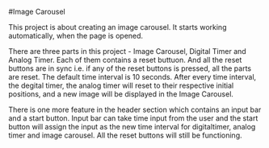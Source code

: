 #Image Carousel

This project is about creating an image carousel. It starts working automatically, when the page is opened.

There are three parts in this project - Image Carousel, Digital Timer and Analog Timer. Each of them contains a reset buttuon. And all the reset buttons are in sync i.e. if any of the reset buttons is pressed, all the parts are reset. The default time interval is 10 seconds. After every time interval, the degital timer, the analog timer will reset to their respective initial positions, and a new image will be displayed in the Image Carousel.

There is one more feature in the header section which contains an input bar and a start button. Input bar can take time input from the user and the start button will assign the input as the new time interval for digitaltimer,  analog timer and image carousel. All the reset buttons will still be functioning.
